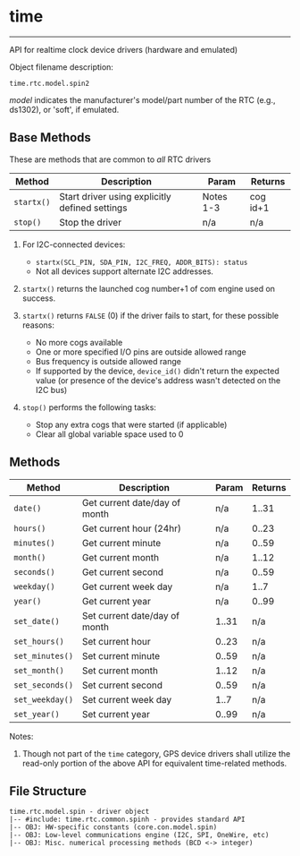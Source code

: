 # time
------

API for realtime clock device drivers (hardware and emulated)

Object filename description:

`time.rtc.model.spin2`

_model_ indicates the manufacturer's model/part number of the RTC (e.g., ds1302), or 'soft',
if emulated.

## Base Methods

These are methods that are common to _all_ RTC drivers

| Method          | Description                                      | Param     | Returns        |
| --------------- | ------------------------------------------------ | --------- | -------------- |
| `startx()`      | Start driver using explicitly defined settings   | Notes 1-3 | cog id+1       |
| `stop()`        | Stop the driver                                  | n/a       | n/a            |

1. For I2C-connected devices:
	* `startx(SCL_PIN, SDA_PIN, I2C_FREQ, ADDR_BITS): status`
	* Not all devices support alternate I2C addresses.

2. `startx()` returns the launched cog number+1 of com engine used on success.

3. `startx()` returns `FALSE` (0) if the driver fails to start, for these possible reasons:
	* No more cogs available
	* One or more specified I/O pins are outside allowed range
	* Bus frequency is outside allowed range
	* If supported by the device, `device_id()` didn't return the expected value
(or presence of the device's address wasn't detected on the I2C bus)

4. `stop()` performs the following tasks:
	* Stop any extra cogs that were started (if applicable)
	* Clear all global variable space used to 0

## Methods

| Method          | Description                   | Param  | Returns |
| --------------- | ----------------------------- | ------ | ------- |
| `date()`        | Get current date/day of month | n/a    | 1..31   |
| `hours()`       | Get current hour (24hr)       | n/a    | 0..23   |
| `minutes()`     | Get current minute            | n/a    | 0..59   |
| `month()`       | Get current month             | n/a    | 1..12   |
| `seconds()`     | Get current second            | n/a    | 0..59   |
| `weekday()`     | Get current week day          | n/a    | 1..7    |
| `year()`        | Get current year              | n/a    | 0..99   |
| `set_date()`    | Set current date/day of month | 1..31  | n/a     |
| `set_hours()`   | Set current hour              | 0..23  | n/a     |
| `set_minutes()` | Set current minute            | 0..59  | n/a     |
| `set_month()`   | Set current month             | 1..12  | n/a     |
| `set_seconds()` | Set current second            | 0..59  | n/a     |
| `set_weekday()` | Set current week day          | 1..7   | n/a     |
| `set_year()`    | Set current year              | 0..99  | n/a     |

Notes:

1. Though not part of the `time` category, GPS device drivers shall utilize the read-only portion
of the above API for equivalent time-related methods.


## File Structure

```spin
time.rtc.model.spin - driver object
|-- #include: time.rtc.common.spinh - provides standard API
|-- OBJ: HW-specific constants (core.con.model.spin)
|-- OBJ: Low-level communications engine (I2C, SPI, OneWire, etc)
|-- OBJ: Misc. numerical processing methods (BCD <-> integer)
```

